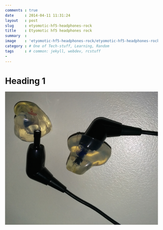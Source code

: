```yaml
---
comments : true
date     : 2014-04-11 11:31:24
layout   : post
slug     : etyomotic-hf5-headphones-rock
title    : Etyomotic hf5 headphones rock
summary  : 
image    : 'etyomotic-hf5-headphones-rock/etyomotic-hf5-headphones-rock.png'
category : # One of Tech-stuff, Learning, Random
tags     : # common: jekyll, webdev, rcstuff
- 
---
```


# Heading 1

![altTextHere](/img/posts/etyomotic-hf5-headphones-rock/etyomotic-hf5-headphones-rock.png "Image description")

[1]: http://www.etymotic.com/ephp/hf5.html
[2]: http://www.beatsbydre.com/
[3]: http://www.jabra.com/products/bluetooth/jabra_clipper/jabra_clipper